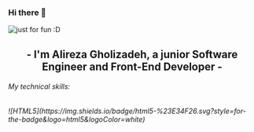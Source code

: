 ### Hi there 👋

<img src= "https://user-images.githubusercontent.com/64093004/189521894-75c31948-3701-442a-b7a6-2e2e222dccf9.svg" alt="just for fun :D">
<br>

<h2 align="center">
   - I'm Alireza Gholizadeh, a junior Software Engineer and Front-End Developer -<br>
</h2>

<h6> My technical skills: <h6>
![HTML5](https://img.shields.io/badge/html5-%23E34F26.svg?style=for-the-badge&logo=html5&logoColor=white)
